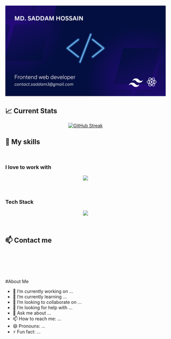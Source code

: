 [![Cover Image](https://raw.githubusercontent.com/SaddamHossain07/SaddamHossain07/main/images/githubCoverImage.png "Saddam Hossain's cover image")]([https://raw.githubusercontent.com/SaddamHossain07/SaddamHossain07/main/images/cover.png](https://raw.githubusercontent.com/SaddamHossain07/SaddamHossain07/main/images/githubCoverImage.png))


## :chart_with_upwards_trend: Current Stats
<p align="center">
  <a href="https://git.io/streak-stats"><img src="https://github-readme-streak-stats.herokuapp.com?user=SaddamHossain07&theme=algolia&border_radius=10&card_width=700" alt="GitHub Streak" /></a>
</p>

## :muscle: My skills
<br/>
<p align="center">
    <h3>I love to work with</h3>
</p> 
<p align="center">
    <a href="https://skillicons.dev">
        <img src="https://skillicons.dev/icons?i=tailwind,react" />
    </a>  
</p> 
<br/>
<p align="center">
    <h3>Tech Stack</h3>
</p> 
<p align="center">
    <a href="https://skillicons.dev">
        <img src="https://skillicons.dev/icons?i=html,css,tailwind,bootstrap,js,react,express,mongodb,firebase" />
    </a>
</p>
<br/>

<!-- ## :bulb: Other skills
<br/>
<br/>
<p align="center">
  <a href="https://skillicons.dev">
    <img src="https://skillicons.dev/icons?i=html,css,tailwind,bootstrap,js,react,express,mongodb,firebase" />
  </a>
</p>
<br/>
<br/> -->

## :mailbox: Contact me
<br/>
<br/>

<br/>
<br/>


#About Me

- 🔭 I’m currently working on ...
- 🌱 I’m currently learning ...
- 👯 I’m looking to collaborate on ...
- 🤔 I’m looking for help with ...
- 💬 Ask me about ...
- 📫 How to reach me: ...
- 😄 Pronouns: ...
- ⚡ Fun fact: ...
